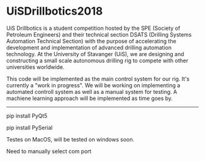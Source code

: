 # UiSDrillbotics2018

UiS Drillbotics is a student competition hosted by the SPE (Society of Petroleum Engineers) and their technical section DSATS (Drilling Systems Automation Technical Section) with the purpose of accelerating the development and implementation of advanced drilling automation technology. At the University of Stavanger (UiS), we are designing and constructing a small scale autonomous drilling rig to compete with other universities worldwide.

This code will be implemented as the main control system for our rig. It's currently a "work in progress". We will be working on implementing a automated controll system as well as a manual system for testing. A machiene learning approach will be implemented as time goes by.

----
pip install PyQt5

pip install PySerial

Testes on MacOS, will be tested on windows soon.

Need to manually select com port

